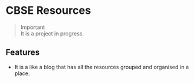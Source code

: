 # CBSE Resources
> Important\
> It is a project in progress.
## Features
- It is a like a blog that has all the resources grouped and organised in a place.
